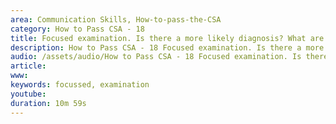 ```yaml
---
area: Communication Skills, How-to-pass-the-CSA
category: How to Pass CSA - 18
title: Focused examination. Is there a more likely diagnosis? What are you looking for? And how are you going to find it?
description: How to Pass CSA - 18 Focused examination. Is there a more likely diagnosis? What are you looking for_ And how are you going to find it? - Chris Marr
audio: /assets/audio/How to Pass CSA - 18 Focused examination. Is there a more likely diagnosis MQ.mp3
article: 
www: 
keywords: focussed, examination
youtube: 
duration: 10m 59s
--- 
```


